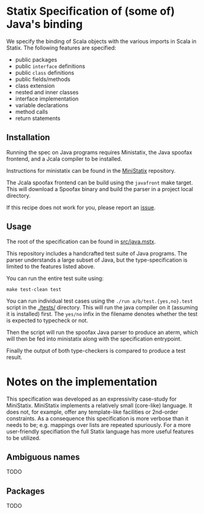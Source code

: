 # Statix Specification of (some of) Java's binding

We specify the binding of Scala objects with the various imports in Scala in Statix.
The following features are specified:

- public packages
- public `interface` definitions
- public `class` definitions
- public fields/methods
- class extension
- nested and inner classes
- interface implementation
- variable declarations
- method calls
- return statements

## Installation

Running the spec on Java programs requires Ministatix, the Java spoofax frontend, and
a Jcala compiler to be installed.

Instructions for ministatix can be found in the 
[MiniStatix](https://github.com/metaborg/ministatix.hs/) repository.

The Jcala spoofax frontend can be build using the `javafront` make target.
This will download a Spoofax binary and build the parser in a project local directory.

If this recipe does not work for you, please report an 
[issue](https://github.com/metaborg/ministatix.hs/issues).
 
## Usage

The root of the specification can be found in [src/java.mstx](./src/java.mstx).

This repository includes a handcrafted test suite of Java programs.
The parser understands a large subset of Java, but the type-specification is limited
to the features listed above.

You can run the entire test suite using:

    make test-clean test

You can run individual test cases using the `./run a/b/test.{yes,no}.test` 
script in the [./tests/](./tests/) directory.
This will run the java compiler on it (assuming it is installed) first.
The `yes/no` infix in the filename denotes whether the test is expected to typecheck or not.

Then the script will run the spoofax Java parser to produce an aterm, which
will then be fed into ministatix along with the specification entrypoint.

Finally the output of both type-checkers is compared to produce a test result.

# Notes on the implementation

This specification was developed as an expressivity case-study for MiniStatix.
MiniStatix implements a relatively small (core-like) language.
It does not, for example, offer any template-like facilities or 2nd-order constraints.
As a consequence this specification is more verbose than it needs to be;
e.g. mappings over lists are repeated spuriously.
For a more user-friendly specifiation the full Statix language has more useful features to be utilized.

## Ambiguous names

TODO

## Packages

TODO

##
